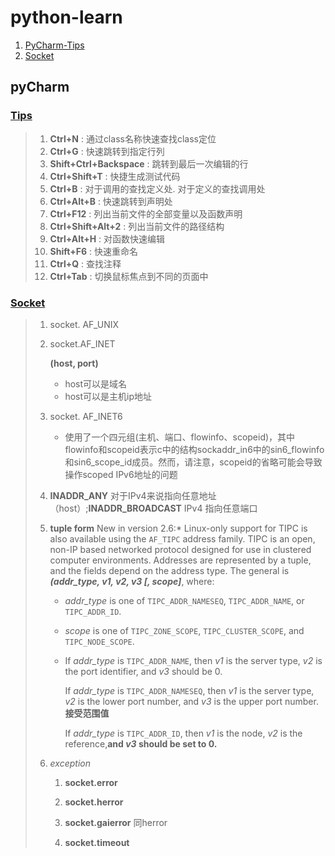 # python-learn

1. [PyCharm-Tips](#user-content-pycharm-tip)
2. [Socket](#user-content-Socket)

## pyCharm

### [**Tips**](pycharm-tip)

> 1. **Ctrl+N** : 通过class名称快速查找class定位
> 2. **Ctrl+G** : 快速跳转到指定行列
> 3. **Shift+Ctrl+Backspace** : 跳转到最后一次编辑的行
> 4. **Ctrl+Shift+T** : 快捷生成测试代码
> 5. **Ctrl+B** : 对于调用的查找定义处. 对于定义的查找调用处
> 6. **Ctrl+Alt+B** : 快速跳转到声明处
> 7. **Ctrl+F12** : 列出当前文件的全部变量以及函数声明
> 8. **Ctrl+Shift+Alt+2** : 列出当前文件的路径结构
> 9. **Ctrl+Alt+H** : 对函数快速编辑
> 10. **Shift+F6** : 快速重命名
> 11. **Ctrl+Q** : 查找注释
> 12. **Ctrl+Tab** : 切换鼠标焦点到不同的页面中

### [**Socket**](Socket)

> 1. socket. AF_UNIX
>
>    [^ AF_UNIX]: A Unix domain socket or IPC socket (inter-process communication socket) is a data communications endpoint for exchanging data between processes executing on the same host operating system. Valid socket types in the UNIX domain are: SOCK_STREAM (compare to TCP), for a stream-oriented socket; SOCK_DGRAM (compare to UDP), for a datagram-oriented socket that preserves message boundaries (as on most UNIX implementations, UNIX domain datagram sockets are always reliable and don't reorder datagrams); and SOCK_SEQPACKET (compare to SCTP), for a sequenced-packet socket that is connection-oriented, preserves message boundaries, and delivers messages in the order that they were sent.[1] The Unix domain socket facility is a standard component of POSIX operating systems 对内核压力大
>
>    
>
> 2. socket.AF_INET
>
>    [^AF_INET]: 指向网络通信，需要过底层协议层层往上传输
>
>    **(host, port)**
>
>    - host可以是域名
>    - host可以是主机ip地址
>
> 3. socket. AF_INET6
>
>    [^AF_INT6]: **(host, port, flowinfo, scopeid)** IPV6网络
>
>    - 使用了一个四元组(主机、端口、flowinfo、scopeid)，其中flowinfo和scopeid表示c中的结构sockaddr_in6中的sin6_flowinfo和sin6_scope_id成员。然而，请注意，scopeid的省略可能会导致操作scoped IPv6地址的问题
>
> 4. **INADDR_ANY** 对于IPv4来说指向任意地址（host）;**INADDR_BROADCAST** IPv4 指向任意端口
>
> 5. **tuple form** New in version 2.6:* Linux-only support for TIPC is also available using the `AF_TIPC` address family. TIPC is an open, non-IP based networked protocol designed for use in clustered computer environments. Addresses are represented by a tuple, and the fields depend on the address type. The general  is  ***(addr_type, v1, v2, v3 [, scope]***, where:
>
>    - *addr_type* is one of `TIPC_ADDR_NAMESEQ`, `TIPC_ADDR_NAME`, or `TIPC_ADDR_ID`.
>
>    - *scope* is one of `TIPC_ZONE_SCOPE`, `TIPC_CLUSTER_SCOPE`, and `TIPC_NODE_SCOPE`.
>
>    - If *addr_type* is `TIPC_ADDR_NAME`, then *v1* is the server type, *v2* is the port identifier, and *v3* should be 0.
>
>      If *addr_type* is `TIPC_ADDR_NAMESEQ`, then *v1* is the server type, *v2* is the lower port number, and *v3* is the upper port number. **接受范围值**
>
>      If *addr_type* is `TIPC_ADDR_ID`, then *v1* is the node, *v2* is the reference,**and *v3* should be set to 0.**
>
> 6. *exception*
>
>    1. **socket.error**
>
>       [^SocketErr]: either a `string` telling what went wrong or a pair `(errno, string)`
>
>    2. **socket.herror**
>
>       [^SocketHErr]: raised for `address`-related errors ,accompanying value is a pair `(h_errno, string)`
>
>    3. **socket.gaierror** 同herror
>
>    4. **socket.timeout**

